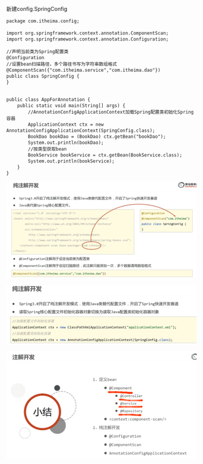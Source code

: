 新建config.SpringConfig
```
package com.itheima.config;

import org.springframework.context.annotation.ComponentScan;
import org.springframework.context.annotation.Configuration;

//声明当前类为Spring配置类
@Configuration
//设置bean扫描路径，多个路径书写为字符串数组格式
@ComponentScan({"com.itheima.service","com.itheima.dao"})
public class SpringConfig {
}
```

```

public class AppForAnnotation {
    public static void main(String[] args) {
        //AnnotationConfigApplicationContext加载Spring配置类初始化Spring容器
        ApplicationContext ctx = new AnnotationConfigApplicationContext(SpringConfig.class);
        BookDao bookDao = (BookDao) ctx.getBean("bookDao");
        System.out.println(bookDao);
        //按类型获取bean
        BookService bookService = ctx.getBean(BookService.class);
        System.out.println(bookService);
    }
}
```
![alt text](<assets/20. 纯注解开发模式/image.png>)

![alt text](<assets/20. 纯注解开发模式/image-1.png>)

![alt text](<assets/20. 纯注解开发模式/image-2.png>)